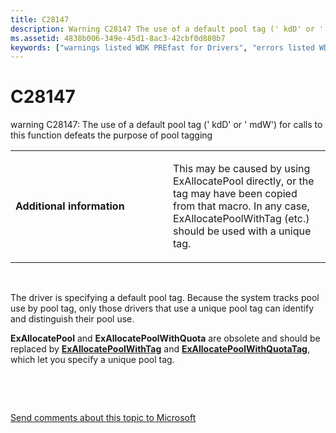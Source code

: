 ```yaml
---
title: C28147
description: Warning C28147 The use of a default pool tag (' kdD' or ' mdW') for calls to this function defeats the purpose of pool tagging.
ms.assetid: 4838b006-349e-45d1-8ac3-42cbf0d880b7
keywords: ["warnings listed WDK PREfast for Drivers", "errors listed WDK PREfast for Drivers"]
---
```


# C28147


warning C28147: The use of a default pool tag (' kdD' or ' mdW') for calls to this function defeats the purpose of pool tagging

<table>
<colgroup>
<col width="50%" />
<col width="50%" />
</colgroup>
<tbody>
<tr class="odd">
<td align="left"><p><strong>Additional information</strong></p></td>
<td align="left"><p>This may be caused by using ExAllocatePool directly, or the tag may have been copied from that macro. In any case, ExAllocatePoolWithTag (etc.) should be used with a unique tag.</p></td>
</tr>
</tbody>
</table>

 

The driver is specifying a default pool tag. Because the system tracks pool use by pool tag, only those drivers that use a unique pool tag can identify and distinguish their pool use.

**ExAllocatePool** and **ExAllocatePoolWithQuota** are obsolete and should be replaced by [**ExAllocatePoolWithTag**](https://msdn.microsoft.com/library/windows/hardware/ff544520) and [**ExAllocatePoolWithQuotaTag**](https://msdn.microsoft.com/library/windows/hardware/ff544513), which let you specify a unique pool tag.

 

 

[Send comments about this topic to Microsoft](mailto:wsddocfb@microsoft.com?subject=Documentation%20feedback%20[devtest\devtest]:%20C28147%20%20RELEASE:%20%2811/17/2016%29&body=%0A%0APRIVACY%20STATEMENT%0A%0AWe%20use%20your%20feedback%20to%20improve%20the%20documentation.%20We%20don't%20use%20your%20email%20address%20for%20any%20other%20purpose,%20and%20we'll%20remove%20your%20email%20address%20from%20our%20system%20after%20the%20issue%20that%20you're%20reporting%20is%20fixed.%20While%20we're%20working%20to%20fix%20this%20issue,%20we%20might%20send%20you%20an%20email%20message%20to%20ask%20for%20more%20info.%20Later,%20we%20might%20also%20send%20you%20an%20email%20message%20to%20let%20you%20know%20that%20we've%20addressed%20your%20feedback.%0A%0AFor%20more%20info%20about%20Microsoft's%20privacy%20policy,%20see%20http://privacy.microsoft.com/default.aspx. "Send comments about this topic to Microsoft")




